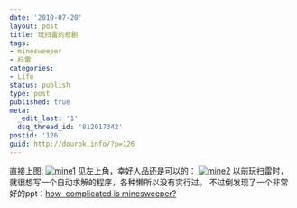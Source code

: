 ```yaml
---
date: '2010-07-20'
layout: post
title: 玩扫雷的悲剧
tags:
- minesweeper
- 扫雷
categories:
- Life
status: publish
type: post
published: true
meta:
  _edit_last: '1'
  dsq_thread_id: '812017342'
postid: '126'
guid: http://dourok.info/?p=126
---
```

直接上图:
[![](http://dourok.info/wp-content/uploads/2010/07/12.jpg "mine1")](http://dourok.info/wp-content/uploads/2010/07/12.jpg)
见左上角，幸好人品还是可以的：
[![](http://dourok.info/wp-content/uploads/2010/07/sl.jpg "mine2")](http://dourok.info/wp-content/uploads/2010/07/sl.jpg)
以前玩扫雷时，就很想写一个自动求解的程序，各种懒所以没有实行过。
不过倒发现了一个非常好的ppt：[how  complicated is
minesweeper?](http://web.mat.bham.ac.uk/R.W.Kaye/minesw/ASE2003.pdf)
